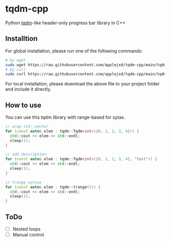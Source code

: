 # tqdm-cpp

Python [tqdm](https://github.com/tqdm/tqdm)-like header-only progress bar library in C++

## Installtion

For global installation, please run one of the following commands:

```bash
# by wget
sudo wget https://raw.githubusercontent.com/applejxd/tqdm-cpp/main/tqdm-cpp.hpp -P /usr/local/include
# by curl
sudo curl https://raw.githubusercontent.com/applejxd/tqdm-cpp/main/tqdm-cpp.hpp -o /usr/local/include/tqdm-cpp.hpp
```

For local installation, please download the above file to your project folder and include it directly.

## How to use

You can use this tqdm library with range-based for sytax.

```cpp
// wrap std::vector
for (const auto& elem : tqdm::Tqdm<int>({0, 1, 2, 3, 4})) {
  std::cout << elem << std::endl;
  sleep(1);
}

// add description
for (const auto& elem : tqdm::Tqdm<int>({0, 1, 2, 3, 4}, "test")) {
  std::cout << elem << std::endl;
  sleep(1);
}

// trange syntax
for (const auto& elem : tqdm::trange(5)) {
  std::cout << elem << std::endl;
  sleep(1);
}
```

## ToDo

- [ ] Nested loops
- [ ] Manual control
